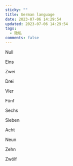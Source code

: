 ```yaml
---
sticky: ""
title: German language
date: 2023-07-06 14:29:54
updated: 2023-07-06 14:29:54
tags:
  - 隐私
comments: false
---
```

N﻿ull

Eins

Zwei

Drei

Vier

Fünf

Sechs

Sieben

Acht

Neun

Zehn



Zwölf